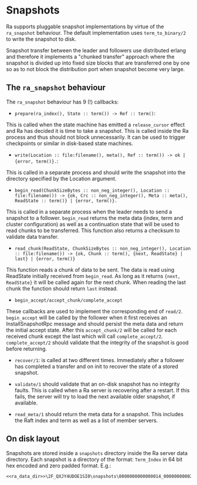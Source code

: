 # Snapshots

Ra supports pluggable snapshot implementations by virtue of the `ra_snapshot`
behaviour. The default implementation uses `term_to_binary/2` to write the
snapshot to disk.

Snapshot transfer between the leader and followers use distributed
erlang and therefore it implements a "chunked transfer" approach where the
snapshot is divided up into fixed size blocks that are transferred one by one
so as to not block the distribution port when snapshot become very large.

## The `ra_snapshot` behaviour

The `ra_snapshot` behaviour has 9 (!) callbacks:

- `prepare(ra_index(), State :: term()) -> Ref :: term()`:

This is called when the state machine has emitted a `release_cursor` effect
and Ra has decided it is time to take a snapshot. This is called inside the
Ra process and thus should not block unnecessarily. It can be used to trigger
checkpoints or similar in disk-based state machines.


- `write(Location :: file:filename(), meta(), Ref :: term()) -> ok | {error, term()}.`:

This is called in a separate process and should write the snapshot into the
directory specified by the Location argument.

- `begin_read(ChunkSizeBytes :: non_neg_integer(), Location :: file:filename()) ->
    {ok, Crc :: non_neg_integer(), Meta :: meta(), ReadState :: term()}
    | {error, term()}.`

This is called in a separate process when the leader needs to send a snapshot
to a follower. `begin_read` returns the meta data (index, term and cluster configuration)
as well as a continuation state that will be used to read chunks to be transferred.
This function also returns a checksum to validate data transfer.

- `read_chunk(ReadState, ChunkSizeBytes :: non_neg_integer(), Location :: file:filename()) ->
    {ok, Chunk :: term(), {next, ReadState} | last} | {error, term()}`

This function reads a chunk of data to be sent. The data is read using ReadState
initially received from `begin_read`. As long as it returns `{next, ReadState}`
it will be called again for the next chunk. When reading the last chunk the
function should return `last` instead.

- `begin_accept/accept_chunk/complete_accept`

These callbacks are used to implement the corresponding end of `read/2`.
`begin_accept` will be called by the follower when it first receives an
InstallSnapshotRpc message and should persist the meta data and return the
initial accept state. After this `accept_chunk/2` will be called for each received
chunk except the last which will call `complete_accept/2`. `complete_accept/2` should
validate that the integrity of the snapshot is good before returning.

- `recover/1`: is called at two different times. Immediately after a follower
has completed a transfer and on init to recover the state of a stored snapshot.


- `validate/1` should validate that an on-disk snapshot has no integrity faults.
This is called when a Ra server is recovering after a restart. If this fails,
the server will try to load the next available older snapshot, if available.

- `read_meta/1` should return the meta data for a snapshot. This includes the
Raft index and term as well as a list of member servers.


## On disk layout

Snapshots are stored inside a `snapshots` directory inside the Ra server
data directory. Each snapshot is a directory of the format: `Term_Index` in
64 bit hex encoded and zero padded format. E.g.:

```
<<ra_data_dir>>\2F_QXJY4UDOE1SI0\snapshots\0000000000000014_0000000000253BEA
```


